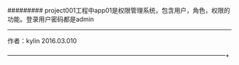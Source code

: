 #########
project001工程中app01是权限管理系统，包含用户，角色，权限的功能。登录用户密码都是admin
______________________________

作者：kylin
               2016.03.010

———————————————————————————————————+
